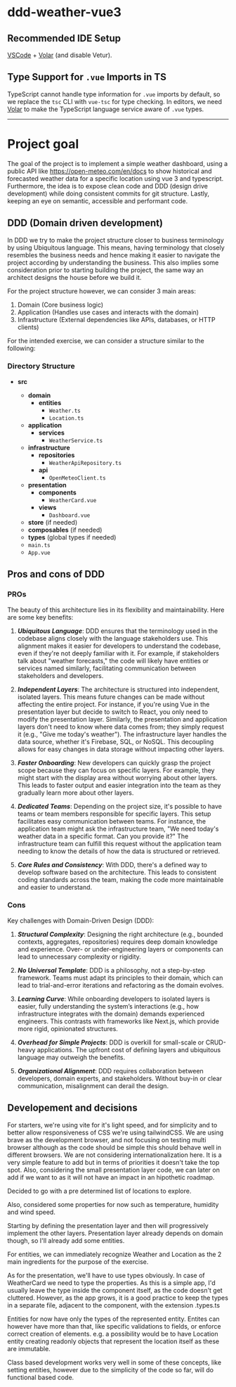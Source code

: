 # ddd-weather-vue3

## Recommended IDE Setup

[VSCode](https://code.visualstudio.com/) + [Volar](https://marketplace.visualstudio.com/items?itemName=Vue.volar) (and disable Vetur).

## Type Support for `.vue` Imports in TS

TypeScript cannot handle type information for `.vue` imports by default, so we replace the `tsc` CLI with `vue-tsc` for type checking. In editors, we need [Volar](https://marketplace.visualstudio.com/items?itemName=Vue.volar) to make the TypeScript language service aware of `.vue` types.

---

# Project goal

The goal of the project is to implement a simple weather dashboard, using a public API like https://open-meteo.com/en/docs to show historical and forecasted weather data for a specific location using vue 3 and typescript.
Furthermore, the idea is to expose clean code and DDD (design drive development) while doing consistent commits for git structure.
Lastly, keeping an eye on semantic, accessible and performant code.

## DDD (Domain driven development)

In DDD we try to make the project structure closer to business terminology by using Ubiquitous language. This means, having terminology that closely resembles the business needs and hence making it easier to navigate the project according by understanding the business.
This also implies some consideration prior to starting building the project, the same way an architect designs the house before we build it.

For the project structure however, we can consider 3 main areas:

1. Domain (Core business logic)
2. Application (Handles use cases and interacts with the domain)
3. Infrastructure (External dependencies like APIs, databases, or HTTP clients)

For the intended exercise, we can consider a structure similar to the following:

### Directory Structure

- **src**

  - **domain**
    - **entities**
      - `Weather.ts`
      - `Location.ts`
  - **application**
    - **services**
      - `WeatherService.ts`
  - **infrastructure**
    - **repositories**
      - `WeatherApiRepository.ts`
    - **api**
      - `OpenMeteoClient.ts`
  - **presentation**
    - **components**
      - `WeatherCard.vue`
    - **views**
      - `Dashboard.vue`
  - **store** (if needed)
  - **composables** (if needed)
  - **types** (global types if needed)
  - `main.ts`
  - `App.vue`

## Pros and cons of DDD

### PROs

The beauty of this architecture lies in its flexibility and maintainability. Here are some key benefits:

1. **_Ubiquitous Language_**: DDD ensures that the terminology used in the codebase aligns closely with the language stakeholders use. This alignment makes it easier for developers to understand the codebase, even if they're not deeply familiar with it. For example, if stakeholders talk about "weather forecasts," the code will likely have entities or services named similarly, facilitating communication between stakeholders and developers.

2. **_Independent Layers_**: The architecture is structured into independent, isolated layers. This means future changes can be made without affecting the entire project. For instance, if you're using Vue in the presentation layer but decide to switch to React, you only need to modify the presentation layer. Similarly, the presentation and application layers don't need to know where data comes from; they simply request it (e.g., "Give me today's weather"). The infrastructure layer handles the data source, whether it's Firebase, SQL, or NoSQL. This decoupling allows for easy changes in data storage without impacting other layers.

3. **_Faster Onboarding_**: New developers can quickly grasp the project scope because they can focus on specific layers. For example, they might start with the display area without worrying about other layers. This leads to faster output and easier integration into the team as they gradually learn more about other layers.

4. **_Dedicated Teams_**: Depending on the project size, it's possible to have teams or team members responsible for specific layers. This setup facilitates easy communication between teams. For instance, the application team might ask the infrastructure team, "We need today's weather data in a specific format. Can you provide it?" The infrastructure team can fulfill this request without the application team needing to know the details of how the data is structured or retrieved.

5. **_Core Rules and Consistency_**: With DDD, there's a defined way to develop software based on the architecture. This leads to consistent coding standards across the team, making the code more maintainable and easier to understand.

### Cons

Key challenges with Domain-Driven Design (DDD):

1. **_Structural Complexity_**: Designing the right architecture (e.g., bounded contexts, aggregates, repositories) requires deep domain knowledge and experience. Over- or under-engineering layers or components can lead to unnecessary complexity or rigidity.

2. **_No Universal Template_**: DDD is a philosophy, not a step-by-step framework. Teams must adapt its principles to their domain, which can lead to trial-and-error iterations and refactoring as the domain evolves.

3. **_Learning Curve_**: While onboarding developers to isolated layers is easier, fully understanding the system’s interactions (e.g., how infrastructure integrates with the domain) demands experienced engineers. This contrasts with frameworks like Next.js, which provide more rigid, opinionated structures.

4. **_Overhead for Simple Projects_**: DDD is overkill for small-scale or CRUD-heavy applications. The upfront cost of defining layers and ubiquitous language may outweigh the benefits.

5. **_Organizational Alignment_**: DDD requires collaboration between developers, domain experts, and stakeholders. Without buy-in or clear communication, misalignment can derail the design.

## Developement and decisions

For starters, we're using vite for it's light speed, and for simplicity and to better allow responsiveness of CSS we're using tailwindCSS.
We are using brave as the development browser, and not focusing on testing multi browser although as the code should be simple this should behave well in different browsers.
We are not considering internationalization here. It is a very simple feature to add but in terms of priorities it doesn't take the top spot. Also, considering the small presentation layer code, we can later on add if we want to as it will not have an impact in an hipothetic roadmap.

Decided to go with a pre determined list of locations to explore.

Also, considered some properties for now such as temperature, humidity and wind speed.

Starting by defining the presentation layer and then will progressively implement the other layers. Presentation layer already depends on domain though, so I'll already add some entities.

For entities, we can immediately recognize Weather and Location as the 2 main ingredients for the purpose of the exercise.

As for the presentation, we'll have to use types obviously. In case of WeatherCard we need to type the properties. As this is a simple app, I'd usually leave the type inside the component itself, as the code doesn't get cluttered. However, as the app grows, it is a good practice to keep the types in a separate file, adjacent to the component, with the extension .types.ts

Entities for now have only the types of the represented entity. Entites can however have more than that, like specific validations to fields, or enforce correct creation of elements. e.g. a possibility would be to have Location entity creating readonly objects that represent the location itself as these are immutable.

Class based development works very well in some of these concepts, like setting entities, however due to the simplicity of the code so far, will do functional based code.
